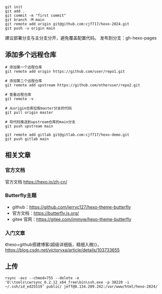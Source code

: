 
```
git init
git add .
git commit -m "first commit"
git branch -M main
git remote add origin git@github.com:cjf717/hexo-2024.git
git push -u origin main
```
建议部署分支与主分支分开，避免覆盖配置代码。
发布到分支：gh-hexo-pages


## 添加多个远程仓库
```
# 添加第一个远程仓库
git remote add origin https://github.com/user/repo1.git
 
# 添加第二个远程仓库
git remote add upstream https://github.com/otheruser/repo2.git
 
# 查看远程仓库
git remote -v
 
# 从origin仓库拉取master分支的代码
git pull origin master
 
# 将代码推送到upstream仓库的main分支
git push upstream main
```

```
git remote add gitlab git@gitlab.com:cjf717/hexo-demo.git
git push gitlab main
```

## 相关文章
### 官方文档
官方文档 https://hexo.io/zh-cn/
### Butterfly主题
- github：https://github.com/jerryc127/hexo-theme-butterfly
- 官方文档：https://butterfly.js.org/
- gitee 官网：https://gitee.com/immyw/hexo-theme-butterfly
### 入门文章
《hexo+github搭建博客(超级详细版，精细入微)》，https://blog.csdn.net/victoryxa/article/details/103733655

## 上传

```
rsync -avz --chmod=755 --delete -e 'D:\tools\cwrsync_6.2.12_x64_free\bin\ssh.exe -p 38220 -i ~/.ssh/id_ed25519' public/ jeff@8.134.209.242:/var/www/html/hexo-2024/
```
